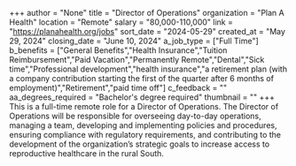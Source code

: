 +++
author = "None"
title = "Director of Operations"
organization = "Plan A Health"
location = "Remote"
salary = "80,000-110,000"
link = "https://planahealth.org/jobs"
sort_date = "2024-05-29"
created_at = "May 29, 2024"
closing_date = "June 10, 2024"
a_job_type = ["Full Time"]
b_benefits = ["General Benefits","Health Insurance","Tuition Reimbursement","Paid Vacation","Permanently Remote","Dental","Sick time","Professional development","health insurance","a retirement plan (with a company contribution starting the first of the quarter after 6 months of employment)","Retirement","paid time off"]
c_feedback = ""
aa_degrees_required = "Bachelor's degree required"
thumbnail = ""
+++
This is a full-time remote role for a Director of Operations. The Director of Operations will be responsible for overseeing day-to-day operations, managing a team, developing and implementing policies and procedures, ensuring compliance with regulatory requirements, and contributing to the development of the organization’s strategic goals to increase access to reproductive healthcare in the rural South.